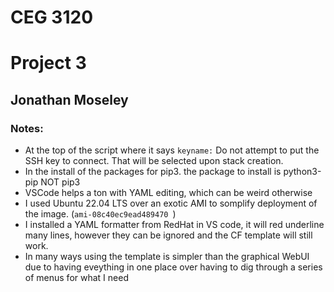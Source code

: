# CEG 3120
# Project 3
## Jonathan Moseley



### Notes:

- At the top of the script where it says ```keyname:``` Do not attempt to put the SSH key to connect. That will be selected upon stack creation. 
- In the install of the packages for pip3. the package to install is python3-pip NOT pip3
- VSCode helps a ton with YAML editing, which can be weird otherwise
- I used Ubuntu 22.04 LTS over an exotic AMI to somplify deployment of the image. (```ami-08c40ec9ead489470 ```)
- I installed a YAML formatter from RedHat in VS code, it will red underline many lines, however they can be ignored and the CF template will still work.
- In many ways using the template is simpler than the graphical WebUI due to having eveything in one place over having to dig through a series of menus for what I need


